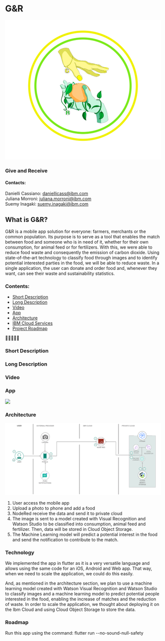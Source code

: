 # G&R 
![Architecture](/images/logo.png)

### Give and Receive 

#### Contacts:</br>
Danielli Cassiano: <daniellicass@ibm.com> </br>
Juliana Morroni: <juliana.morroni@ibm.com> </br>
Suemy Inagaki: <suemy.inagaki@ibm.com>


## What is G&R?
G&R is a mobile app solution for everyone: farmers, merchants or the common population. Its purpose is to serve as a tool that enables the match between food and someone who is in need of it, whether for their own consumption, for animal feed or for fertilizers. With this, we were able to reduce food waste and consequently the emission of carbon dioxide. Using state-of-the-art technology to classify food through images and to identify potential interested parties in the food, we will be able to reduce waste. In a single application, the user can donate and order food and, whenever they want, can see their waste and sustainability statistics.

### Contents:

- [Short Description](#short%20description)
- [Long Description](#long%20description)
- [Video](#video)
- [App](#app)
- [Architecture](#architecture)
- [IBM Cloud Services](#technology)
- [Project Roadmap](#roadmap)



🍎🤝👨‍🌾🌱
### Short Description

### Long Description


### Video


### App
[<img src="https://s18955.pcdn.co/wp-content/uploads/2018/02/github.png" width="25"/>](https://github.com/user/repository/subscription)
### Architecture
![Architecture](/images/architecture.png)

1) User access the mobile app
2) Upload a photo to phone and add a food
3) NodeRed receive the data and send it to private cloud
4) The image is sent to a model created with Visual Recognition and Watson Studio to be classified into consumption, animal feed and fertilizer. Then, data will be stored in Cloud Object Storage. 
5) The Machine Learning model will predict a potential interest in the food and send the notification to contribute to the match. 
### Technology

We implemented the app in flutter as it is a very versatile language and allows using the same code for an iOS, Android and Web app. That way, when we need to scale the application, we could do this easily.

And, as mentioned in the architecture section, we plan to use a machine learning model created with Watson Visual Recognition and Watson Studio to classify images and a machine learning model to predict potential people interested in the food, enabling the increase of matches and the reduction of waste. In order to scale the application, we thought about deploying it on the Ibm Cloud and using Cloud Object Storage to store the data.

### Roadmap 


Run this app using the command: flutter run --no-sound-null-safety






